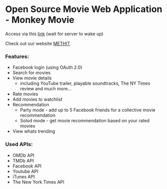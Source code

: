<h1>Open Source Movie Web Application - Monkey Movie</h1>
<p>Access via this&nbsp;<a title="Monkey Movie" href="https://monkeymovie.herokuapp.com">link</a> (wait for server to wake up) </p>
<p>Check out our website&nbsp;<a title="METHIT" href="https://methit.com">METHIT</a></p>
<h3>Features:</h3>
<ul>
<li>Facebook login (using OAuth 2.0)</li>
<li>Search for movies</li>
<li>View movie details<br />
<ul>
<li>including YouTube trailer, playable soundtracks, The NY Times review and much more...</li>
</ul>
</li>
<li>Rate movies</li>
<li>Add movies to watchlist</li>
<li>Recommendation
<ul>
<li>Party mode - add up to 5 Facebook friends for a collective movie recommendation</li>
<li>Solod mode - get movie recommendation based on your rated movies</li>
</ul>
</li>
<li>View whats trending</li>
</ul>
<h3>Used APIs:</h3>
<ul>
<li>OMDb API</li>
<li>TMDb API</li>
<li>Facebook API</li>
<li>Youtube API</li>
<li>iTunes API</li>
<li>The New York Times API</li>
</ul>
<p>&nbsp;</p>
